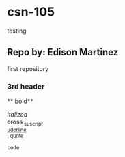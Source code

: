 # csn-105
testing

## Repo by: Edison Martinez
first repository
### 3rd header

** bold**

*italized*  
~~cross~~<sub> 
suscript</sup>   
<ins> uderline</ins>   
. quote  
```
code
```
